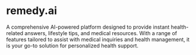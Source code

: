 # remedy.ai

A comprehensive AI-powered platform designed to provide instant health-related answers, lifestyle tips, and medical resources. With a range of features tailored to assist with medical inquiries and health management, it is your go-to solution for personalized health support.
